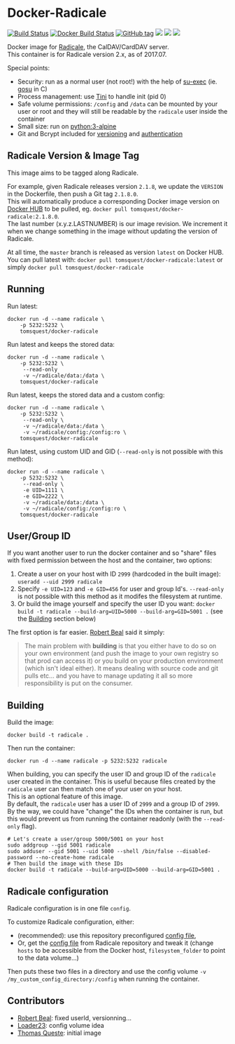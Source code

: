 # Docker-Radicale

[![Build Status](https://travis-ci.org/tomsquest/docker-radicale.svg?branch=master)](https://travis-ci.org/tomsquest/docker-radicale)
[![Docker Build Status](https://img.shields.io/docker/build/tomsquest/docker-radicale.svg)](https://hub.docker.com/r/tomsquest/docker-radicale/)
[![GitHub tag](https://img.shields.io/github/tag/tomsquest/docker-radicale.svg)](https://github.com/tomsquest/docker-radicale/tags)
[![](https://img.shields.io/docker/pulls/tomsquest/docker-radicale.svg)](https://hub.docker.com/r/tomsquest/docker-radicale/)
[![](https://img.shields.io/docker/stars/tomsquest/docker-radicale.svg)](https://hub.docker.com/r/tomsquest/docker-radicale/)
[![](https://img.shields.io/docker/automated/tomsquest/docker-radicale.svg)](https://hub.docker.com/r/tomsquest/docker-radicale/)

Docker image for [Radicale](http://radicale.org), the CalDAV/CardDAV server.  
This container is for Radicale version 2.x, as of 2017.07.

Special points:
* Security: run as a normal user (not root!) with the help of [su-exec](https://github.com/ncopa/su-exec) (ie. [gosu](https://github.com/tianon/gosu) in C)
* Process management: use [Tini](https://github.com/krallin/tini) to handle init (pid 0)
* Safe volume permissions: `/config` and `/data` can be mounted by your user or root and they will still be readable by the `radicale` user inside the container
* Small size: run on [python:3-alpine](https://hub.docker.com/_/python/)
* Git and Bcrypt included for [versioning](http://radicale.org/versioning/) and [authentication](http://radicale.org/setup/#authentication)

## Radicale Version & Image Tag

This image aims to be tagged along Radicale.  

For example, given Radicale releases version `2.1.8`, we update the `VERSION` in the Dockerfile, then push a Git tag `2.1.8.0`.  
This will automatically produce a corresponding Docker image version on [Docker HUB](https://hub.docker.com/r/tomsquest/docker-radicale) to be pulled, eg. `docker pull tomsquest/docker-radicale:2.1.8.0`.  
The last number (x.y.z.LASTNUMBER) is our image revision. We increment it when we change something in the image without updating the version of Radicale.

At all time, the `master` branch is released as version `latest` on Docker HUB. You can pull latest with: `docker pull tomsquest/docker-radicale:latest` or simply `docker pull tomsquest/docker-radicale`

## Running

Run latest:

```
docker run -d --name radicale \
    -p 5232:5232 \
    tomsquest/docker-radicale
```

Run latest and keeps the stored data:

```
docker run -d --name radicale \
    -p 5232:5232 \
     --read-only 
     -v ~/radicale/data:/data \
    tomsquest/docker-radicale
```

Run latest, keeps the stored data and a custom config:

```
docker run -d --name radicale \
    -p 5232:5232 \
     --read-only \
     -v ~/radicale/data:/data \
     -v ~/radicale/config:/config:ro \
    tomsquest/docker-radicale
```
Run latest, using custom UID and GID (`--read-only` is not possible with this method):

```
docker run -d --name radicale \
    -p 5232:5232 \
     --read-only \
     -e UID=1111 \
     -e GID=2222 \
     -v ~/radicale/data:/data \
     -v ~/radicale/config:/config:ro \
    tomsquest/docker-radicale
```

## User/Group ID

If you want another user to run the docker container and so "share" files with fixed permission between the host and the container, two options:
1. Create a user on your host with ID `2999` (hardcoded in the built image): `useradd --uid 2999 radicale`
2. Specify `-e UID=123` and `-e GID=456` for user and group Id's. `--read-only` is not possible with this method as it modifes the filesystem at runtime.
3. Or build the image yourself and specify the user ID you want: `docker build -t radicale --build-arg=UID=5000 --build-arg=GID=5001 .` (see the [Building](#Building) section below)

The first option is far easier. [Robert Beal](https://github.com/tomsquest/docker-radicale/pull/9#issuecomment-337834890) said it simply:
> The main problem with **building** is that you either have to do so on your own environment (and push the image to your own registry so that prod can access it) or you build on your production environment (which isn't ideal either). It means dealing with source code and git pulls etc... and you have to manage updating it all so more responsibility is put on the consumer.

## Building

Build the image:

```
docker build -t radicale .
```

Then run the container:

```
docker run -d --name radicale -p 5232:5232 radicale
```

When building, you can specify the user ID and group ID of the `radicale` user created in the container. 
This is useful because files created by the `radicale` user can then match one of your user on your host.  
This is an optional feature of this image.  
By default, the `radicale` user has a user ID of `2999` and a group ID of `2999`.
By the way, we could have "change" the IDs when the container is run, but this would prevent us from running the container readonly (with the `--read-only` flag).

```
# Let's create a user/group 5000/5001 on your host
sudo addgroup --gid 5001 radicale
sudo adduser --gid 5001 --uid 5000 --shell /bin/false --disabled-password --no-create-home radicale
# Then build the image with these IDs
docker build -t radicale --build-arg=UID=5000 --build-arg=GID=5001 .
```

## Radicale configuration

Radicale configuration is in one file `config`.

To customize Radicale configuration, either: 
* (recommended): use this repository preconfigured [config file](config/config),
* Or, get the [config file](https://raw.githubusercontent.com/Kozea/Radicale/master/config) from Radicale repository and tweak it (change `hosts` to be accessible from the Docker host, `filesystem_folder` to point to the data volume...)

Then puts these two files in a directory and use the config volume `-v /my_custom_config_directory:/config` when running the container.

## Contributors

* [Robert Beal](https://github.com/robertbeal): fixed userId, versionning...
* [Loader23](https://github.com/Loader23): config volume idea
* [Thomas Queste](https://github.com/tomsquest): initial image
